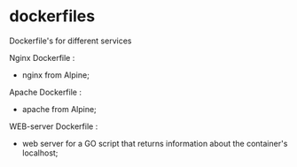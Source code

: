 # dockerfiles
Dockerfile's for different services

Nginx Dockerfile :
- nginx from Alpine;

Apache Dockerfile :
- apache from Alpine; 
 
WEB-server Dockerfile :
- web server for a GO script that returns information about the container's localhost;
